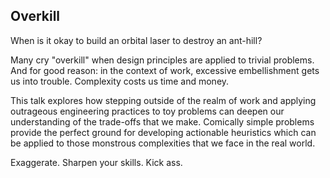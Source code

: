 ## Overkill

When is it okay to build an orbital laser to destroy an ant-hill?

Many cry "overkill" when design principles are applied to trivial problems. And for good reason: in the context of work, excessive embellishment gets us into trouble. Complexity costs us time and money.

This talk explores how stepping outside of the realm of work and  applying outrageous engineering practices to toy problems can deepen our understanding of the trade-offs that we make. Comically simple problems provide the perfect ground for developing actionable heuristics which can be applied to those monstrous complexities that we face in the real world.

Exaggerate. Sharpen your skills. Kick ass.